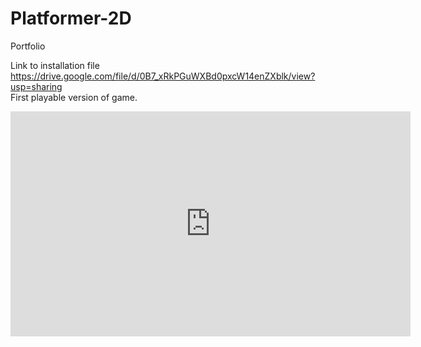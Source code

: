 # Platformer-2D
Portfolio  

Link to installation file  
https://drive.google.com/file/d/0B7_xRkPGuWXBd0pxcW14enZXblk/view?usp=sharing  
First playable version of game.  
<iframe src='https://gfycat.com/ifr/OccasionalWavyIcterinewarbler' frameborder='0' scrolling='no' allowfullscreen width='640' height='360'></iframe>
